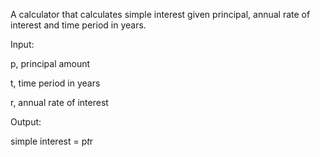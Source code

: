 A calculator that calculates simple interest given principal, annual rate of interest and time period in years.

Input:
  
  p, principal amount
   
  t, time period in years
   
  r, annual rate of interest
   
Output:

   simple interest = p*t*r
